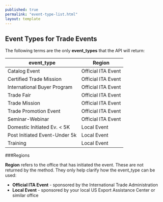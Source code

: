 ```yaml
---
published: true
permalink: "event-type-list.html"
layout: template
---
```


## Event Types for Trade Events

The following terms are the only **event_types** that the API will return:


| event_type            | Region                                                     |
| --------------- | --------------------------------------------------------------- |
| Catalog Event    				| Official ITA Event	|    
| Certified Trade Mission      |  Official ITA Event	| 
| International Buyer Program  |  Official ITA Event	| 
| Trade Fair                   |  Official ITA Event	| 
| Trade Mission                |  Official ITA Event	| 
| Trade Promotion Event        |  Official ITA Event	| 
| Seminar-Webinar 				|  Official ITA Event	| 
| Domestic Initiated Ev. < 5K 	| Local Event	| 
| Post Initiated Event-Under 5k 	| Local Event	| 
| Training 	| Local Event	| 

###Regions

**Region** refers to the office that has initiated the event.  These are not returned by the method.  They only help clarify how the event_type can be used:

* **Official ITA Event** - sponsored by the International Trade Administration
* **Local Event** - sponsored by your local US Export Assistance Center or similar office
